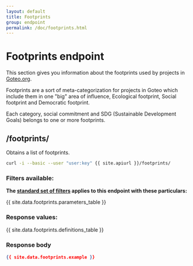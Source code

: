 ```yaml
---
layout: default
title: Footprints
group: endpoint
permalink: /doc/footprints.html
---
```

# Footprints endpoint

This section gives you information about the footprints used by projects in [Goteo.org](http://goteo.org).

Footprints are a sort of meta-categorization for projects in Goteo which include them in one "big" area of influence, Ecological footprint, Social footprint and Democratic footprint.

Each category, social commitment and SDG (Sustainable Development Goals) belongs to one or more footprints.

<a name="footprints"></a>
## /footprints/

Obtains a list of footprints.

```bash
curl -i --basic --user "user:key" {{ site.apiurl }}/footprints/
```

### Filters available:

**The [standard set of filters](filters.html) applies to this endpoint with these particulars:**

{{ site.data.footprints.parameters_table }}

### Response values:

{{ site.data.footprints.definitions_table }}

### Response body

```json
{{ site.data.footprints.example }}
```
